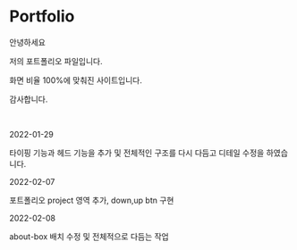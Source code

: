 # Portfolio

안녕하세요 

저의 포트폴리오 파일입니다.

화면 비율 100%에 맞춰진 사이트입니다.

감사합니다.

&nbsp;

2022-01-29

타이핑 기능과 헤드 기능을 추가 및 전체적인 구조를 다시 다듬고 디테일 수정을 하였습니다.


2022-02-07 

포트폴리오 project 영역 추가, down,up btn 구현

2022-02-08

about-box 배치 수정 및 전체적으로 다듬는 작업
